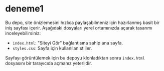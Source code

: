 # deneme1

Bu depo, site önizlemesini hızlıca paylaşabilmeniz için hazırlanmış basit bir
iniş sayfası içerir. Aşağıdaki dosyaları yerel ortamınızda açarak tasarımı
inceleyebilirsiniz:

- `index.html`: "Siteyi Gör" bağlantısına sahip ana sayfa.
- `styles.css`: Sayfa için kullanılan stiller.

Sayfayı görüntülemek için bu depoyu klonladıktan sonra `index.html` dosyasını
bir tarayıcıda açmanız yeterlidir.
